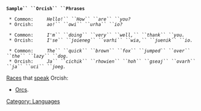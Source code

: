 **`Sample`` ``Orcish`` ``Phrases`**  
  
` * Common:     `*`Hello!`` ``How`` ``are`` ``you?`*  
` * Orcish:     `*`ao!`` ``owi`` ``urha`` ``io?`*  
  
` * Common:     `*`I'm`` ``doing`` ``very`` ``well,`` ``thank`` ``you.`*  
` * Orcish:     `*`I'se`` ``joieneg`` ``varhi`` ``wia,`` ``juenik`` ``io.`*  
  
` * Common:     `*`The`` ``quick`` ``brown`` ``fox`` ``jumped`` ``over`` ``the`` ``lazy`` ``dog.`*  
` * Orcish:     `*`Ja`` ``cichik`` ``rhowien`` ``hoh`` ``gseaj`` ``ovarh`` ``ja`` ``uci`` ``joeg.`*

[Races](:Category:_Races.md "wikilink") that
[speak](Speak.md "wikilink") Orcish:

-   [Orcs](Orcs.md "wikilink").

[Category: Languages](Category:_Languages "wikilink")
